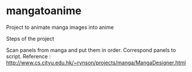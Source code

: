 # mangatoanime
Project to animate manga images into anime

Steps of the project

Scan panels from manga and put them in order.
Correspond panels to script.
Reference : http://www.cs.cityu.edu.hk/~rynson/projects/manga/MangaDesigner.html
